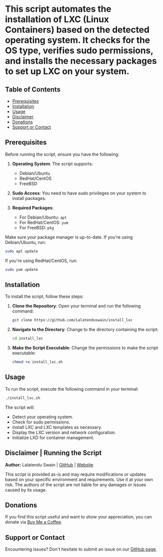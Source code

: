 # This script automates the installation of LXC (Linux Containers) based on the detected operating system. It checks for the OS type, verifies sudo permissions, and installs the necessary packages to set up LXC on your system.

## Table of Contents

- [Prerequisites](#prerequisites)
- [Installation](#installation)
- [Usage](#usage)
- [Disclaimer](#disclaimer-running-the-script)
- [Donations](#donations)
- [Support or Contact](#support-or-contact)

## Prerequisites

Before running the script, ensure you have the following:

1. **Operating System**: The script supports:
   - Debian/Ubuntu
   - RedHat/CentOS
   - FreeBSD

2. **Sudo Access**: You need to have sudo privileges on your system to install packages.

3. **Required Packages**:
   - For Debian/Ubuntu: `apt`
   - For RedHat/CentOS: `yum`
   - For FreeBSD: `pkg`

Make sure your package manager is up-to-date. If you're using Debian/Ubuntu, run:
```bash
sudo apt update
```

If you're using RedHat/CentOS, run:
```bash
sudo yum update
```

## Installation

To install the script, follow these steps:

1. **Clone the Repository**:
   Open your terminal and run the following command:
   ```bash
   git clone https://github.com/Lalatenduswain/install_lxc
   ```

2. **Navigate to the Directory**:
   Change to the directory containing the script:
   ```bash
   cd install_lxc
   ```

3. **Make the Script Executable**:
   Change the permissions to make the script executable:
   ```bash
   chmod +x install_lxc.sh
   ```

## Usage

To run the script, execute the following command in your terminal:
```bash
./install_lxc.sh
```

The script will:
- Detect your operating system.
- Check for sudo permissions.
- Install LXC and LXC templates as necessary.
- Display the LXC version and network configuration.
- Initialize LXD for container management.

## Disclaimer | Running the Script

**Author:** Lalatendu Swain | [GitHub](https://github.com/Lalatenduswain) | [Website](https://blog.lalatendu.info/)

This script is provided as-is and may require modifications or updates based on your specific environment and requirements. Use it at your own risk. The authors of the script are not liable for any damages or issues caused by its usage.

## Donations

If you find this script useful and want to show your appreciation, you can donate via [Buy Me a Coffee](https://www.buymeacoffee.com/lalatendu.swain).

## Support or Contact

Encountering issues? Don't hesitate to submit an issue on our [GitHub page](https://github.com/Lalatenduswain/install_lxc/issues).
